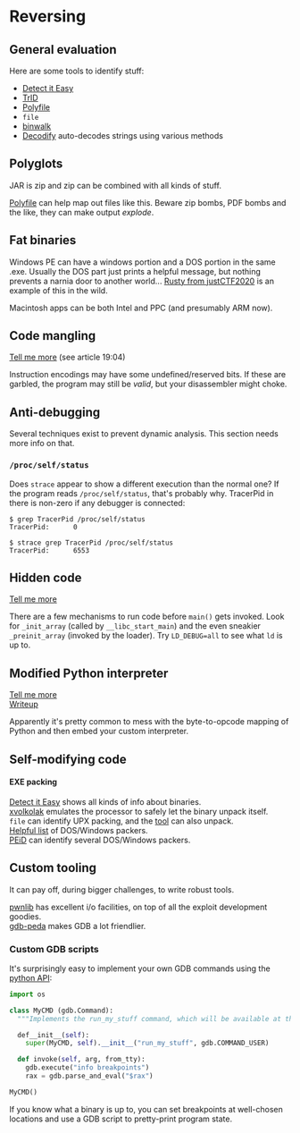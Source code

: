 # Reversing

## General evaluation

Here are some tools to identify stuff:

* [Detect it Easy](https://github.com/horsicq/Detect-It-Easy)
* [TrID](https://mark0.net/soft-trid-e.html)
* [Polyfile](https://github.com/trailofbits/polyfile)
* `file`
* [binwalk](https://github.com/ReFirmLabs/binwalk)
* [Decodify](https://github.com/s0md3v/Decodify) auto-decodes strings using various methods

## Polyglots

JAR is zip and zip can be combined with all kinds of stuff.

[Polyfile](https://github.com/trailofbits/polyfile) can help map out files like this. Beware zip bombs, PDF bombs and the like, they can make output _explode_.

## Fat binaries

Windows PE can have a windows portion and a DOS portion in the same .exe. Usually the DOS part just prints a helpful message, but nothing prevents a narnia door to another world... [Rusty from justCTF2020](https://ctftime.org/task/14642) is an example of this in the wild.

Macintosh apps can be both Intel and PPC \(and presumably ARM now\).

## Code mangling

[Tell me more](https://www.alchemistowl.org/pocorgtfo/pocorgtfo19.pdf) \(see article 19:04\)

Instruction encodings may have some undefined/reserved bits. If these are garbled, the program may still be _valid_, but your disassembler might choke.

## Anti-debugging

Several techniques exist to prevent dynamic analysis. This section needs more info on that.

### `/proc/self/status`

Does `strace` appear to show a different execution than the normal one? If the program reads `/proc/self/status`, that's probably why. TracerPid in there is non-zero if any debugger is connected:

```text
$ grep TracerPid /proc/self/status
TracerPid:      0

$ strace grep TracerPid /proc/self/status
TracerPid:      6553
```

## Hidden code

[Tell me more](http://blog.k3170makan.com/2018/10/introduction-to-elf-format-part-v.html)

There are a few mechanisms to run code before `main()` gets invoked. Look for `_init_array` \(called by `__libc_start_main`\) and the even sneakier `_preinit_array` \(invoked by the loader\). Try `LD_DEBUG=all` to see what `ld` is up to.

## Modified Python interpreter

[Tell me more](https://medium.com/tenable-techblog/remapping-python-opcodes-67d79586bfd5)  
[Writeup](https://lkmidas.github.io/posts/justctf2020_writeups/#remap)

Apparently it's pretty common to mess with the byte-to-opcode mapping of Python and then embed your custom interpreter.

## Self-modifying code

#### EXE packing

[Detect it Easy](https://github.com/horsicq/Detect-It-Easy) shows all kinds of info about binaries.  
[xvolkolak](http://ntinfo.biz/index.html#xvolkolak) emulates the processor to safely let the binary unpack itself.  
`file` can identify UPX packing, and the [tool](https://github.com/upx/upx) can also unpack.  
[Helpful list](https://www.bttr-software.de/freesoft/arc2.htm#exepck) of DOS/Windows packers.  
[PEiD](https://www.aldeid.com/wiki/PEiD) can identify several DOS/Windows packers.

## Custom tooling

It can pay off, during bigger challenges, to write robust tools.

[pwnlib](https://docs.pwntools.com/en/stable/) has excellent i/o facilities, on top of all the exploit development goodies.  
[gdb-peda](https://github.com/longld/peda) makes GDB a lot friendlier.

### Custom GDB scripts

It's surprisingly easy to implement your own GDB commands using the [python API](https://sourceware.org/gdb/onlinedocs/gdb/Python-API.html):

```python
import os

class MyCMD (gdb.Command):
  """Implements the run_my_stuff command, which will be available at the gdb prompt"""

  def__init__(self):
    super(MyCMD, self).__init__("run_my_stuff", gdb.COMMAND_USER)

  def invoke(self, arg, from_tty):
    gdb.execute("info breakpoints")
    rax = gdb.parse_and_eval("$rax")

MyCMD()
```

If you know what a binary is up to, you can set breakpoints at well-chosen locations and use a GDB script to pretty-print program state.

